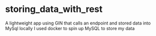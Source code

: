 # storing_data_with_rest
A lightweight app using GIN that calls an endpoint and stored data into MySql locally
I used docker to spin up MySQL to store my data
